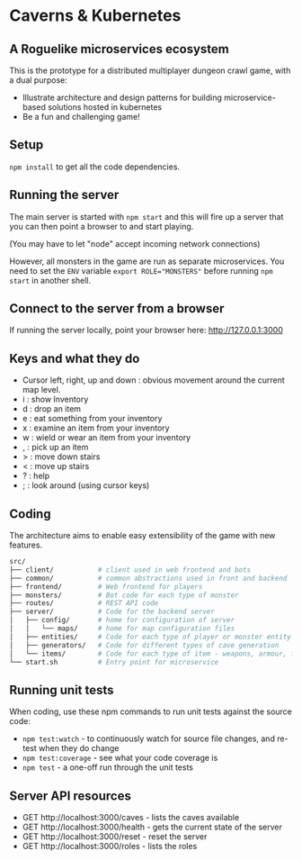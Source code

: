 # Caverns & Kubernetes

## A Roguelike microservices ecosystem

This is the prototype for a distributed multiplayer dungeon crawl game, with a dual purpose:

- Illustrate architecture and design patterns for building microservice-based solutions hosted in kubernetes
- Be a fun and challenging game!

## Setup

`npm install` to get all the code dependencies.

## Running the server

The main server is started with `npm start` and this will fire up a server that you can then point a browser to and start playing.

(You may have to let "node" accept incoming network connections)

However, all monsters in the game are run as separate microservices. You need to set the `ENV` variable `export ROLE="MONSTERS"` before running `npm start` in another shell.

## Connect to the server from a browser

If running the server locally, point your browser here: http://127.0.0.1:3000

## Keys and what they do
- Cursor left, right, up and down : obvious movement around the current map level.
- i : show Inventory
- d : drop an item
- e : eat something from your inventory
- x : examine an item from your inventory
- w : wield or wear an item from your inventory
- , : pick up an item
- \> : move down stairs
- < : move up stairs
- ? : help 
- ; : look around (using cursor keys)

## Coding

The architecture aims to enable easy extensibility of the game with new features.

```bash
src/
├── client/           # client used in web frontend and bots
├── common/           # common abstractions used in front and backend
├── frontend/         # Web frontend for players
├── monsters/         # Bot code for each type of monster
├── routes/           # REST API code
├── server/           # Code for the backend server
│   ├── config/       # home for configuration of server
│   │   └── maps/     # home for map configuration files
│   ├── entities/     # Code for each type of player or monster entity
│   ├── generators/   # Code for different types of cave generation
│   └── items/        # Code for each type of item - weapons, armour, food, etc.
└── start.sh          # Entry point for microservice
```

## Running unit tests
When coding, use these npm commands to run unit tests against the source code:
- `npm test:watch` - to continuously watch for source file changes, and re-test when they do change
- `npm test:coverage` - see what your code coverage is
- `npm test` - a one-off run through the unit tests

## Server API resources
- GET http://localhost:3000/caves - lists the caves available
- GET http://localhost:3000/health - gets the current state of the server
- GET http://localhost:3000/reset - reset the server
- GET http://localhost:3000/roles - lists the roles